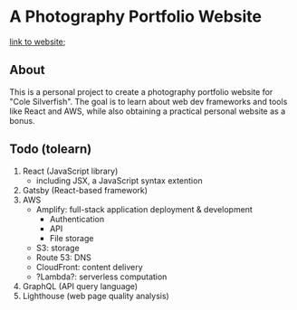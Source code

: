 # A Photography Portfolio Website
[link to website](colesilverfish.com);

## About
This is a personal project to create a photography portfolio website for "Cole Silverfish". The goal is to learn about web dev frameworks and tools like React and AWS, while also obtaining a practical personal website as a bonus.

## Todo (tolearn)
1. React (JavaScript library)
    - including JSX, a JavaScript syntax extention
2. Gatsby (React-based framework)
3. AWS
    - Amplify: full-stack application deployment & development
        - Authentication
        - API
        - File storage
    - S3: storage
    - Route 53: DNS
    - CloudFront: content delivery
    - ?Lambda?: serverless computation
4. GraphQL (API query language)
5. Lighthouse (web page quality analysis)
